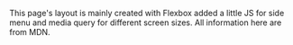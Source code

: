 This page's layout is mainly created with Flexbox added a little JS for side menu and media query for different screen sizes. All information here are from MDN.
